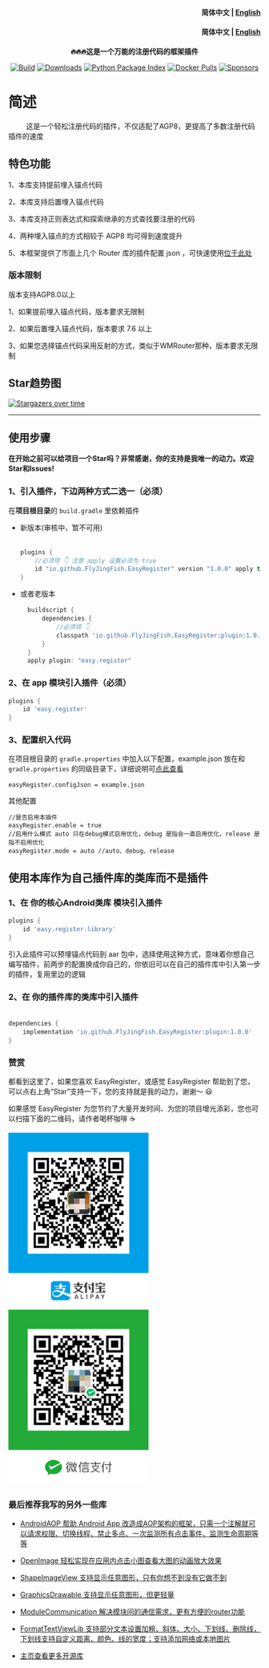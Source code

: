<h4 align="right">
  <strong>简体中文</strong> | <a href="https://github.com/FlyJingFish/EasyRegister/blob/master/README.md">English</a>
</h4>

<h4 align="right">
  <strong>简体中文</strong> | <a href="https://github.com/FlyJingFish/EasyRegister/blob/master/README_EN.md">English</a>
</h4>

<p align="center">
  <strong>
    🔥🔥🔥这是一个万能的注册代码的框架插件
  </strong>
</p>

<p align="center">
  <a href="https://central.sonatype.com/search?q=io.github.flyjingfish.EasyRegister"><img
    src="https://img.shields.io/maven-central/v/io.github.FlyJingFish.EasyRegister/plugin"
    alt="Build"
  /></a>
  <a href="https://github.com/FlyJingFish/EasyRegister/stargazers"><img
    src="https://img.shields.io/github/stars/FlyJingFish/EasyRegister.svg"
    alt="Downloads"
  /></a>
  <a href="https://github.com/FlyJingFish/EasyRegister/network/members"><img
    src="https://img.shields.io/github/forks/FlyJingFish/EasyRegister.svg"
    alt="Python Package Index"
  /></a>
  <a href="https://github.com/FlyJingFish/EasyRegister/issues"><img
    src="https://img.shields.io/github/issues/FlyJingFish/EasyRegister.svg"
    alt="Docker Pulls"
  /></a>
  <a href="https://github.com/FlyJingFish/EasyRegister/blob/master/LICENSE"><img
    src="https://img.shields.io/github/license/FlyJingFish/EasyRegister.svg"
    alt="Sponsors"
  /></a>
</p>



# 简述

&nbsp;&nbsp;&nbsp;&nbsp;&nbsp;&nbsp;&nbsp;&nbsp; 这是一个轻松注册代码的插件，不仅适配了AGP8，更提高了多数注册代码插件的速度

## 特色功能

1、本库支持提前埋入锚点代码

2、本库支持后置埋入锚点代码

3、本库支持正则表达式和探索继承的方式查找要注册的代码

4、两种埋入锚点的方式相较于 AGP8 均可得到速度提升

5、本框架提供了市面上几个 Router 库的插件配置 json ，可快速使用[位于此处](https://github.com/FlyJingFish/EasyRegister/tree/master/routerJson)

### 版本限制

版本支持AGP8.0以上

1、如果提前埋入锚点代码，版本要求无限制

2、如果后置埋入锚点代码，版本要求 7.6 以上

3、如果您选择锚点代码采用反射的方式，类似于WMRouter那种，版本要求无限制

## Star趋势图

[![Stargazers over time](https://starchart.cc/FlyJingFish/EasyRegister.svg?variant=adaptive)](https://starchart.cc/FlyJingFish/EasyRegister)

---

## 使用步骤

**在开始之前可以给项目一个Star吗？非常感谢，你的支持是我唯一的动力。欢迎Star和Issues!**


### 1、引入插件，下边两种方式二选一（必须）


在<strong>项目根目录</strong>的 <code>build.gradle</code> 里依赖插件

- 新版本(审核中，暂不可用)

  ```gradle
  
  plugins {
      //必须项 👇 注意 apply 设置必须为 true 
      id "io.github.FlyJingFish.EasyRegister" version "1.0.0" apply true
  }
  ```
  
- 或者老版本

  ```gradle
    buildscript {
        dependencies {
            //必须项 👇
            classpath 'io.github.FlyJingFish.EasyRegister:plugin:1.0.0'
        }
    }
    apply plugin: "easy.register"
    ```

### 2、在 app 模块引入插件（必须）

```gradle
plugins {
    id 'easy.register'
}

```

### 3、配置织入代码

在项目根目录的 `gradle.properties` 中加入以下配置，example.json 放在和 `gradle.properties` 的同级目录下，详细说明可[点此查看](https://github.com/FlyJingFish/EasyRegister/blob/master/example.json)

```properties
easyRegister.configJson = example.json
```

其他配置

```properties
//是否启用本插件
easyRegister.enable = true
//启用什么模式 auto 只在debug模式启用优化，debug 是指会一直启用优化，release 是指不启用优化
easyRegister.mode = auto //auto、debug、release
```



## 使用本库作为自己插件库的类库而不是插件 

### 1、在 你的核心Android类库 模块引入插件


```gradle
plugins {
    id 'easy.register.library'
}

```

引入此插件可以预埋锚点代码到 aar 包中，选择使用这种方式，意味着你想自己编写插件，前两步的配置换成你自己的，你依旧可以在自己的插件库中引入第一步的插件，复用里边的逻辑

### 2、在 你的插件库的类库中引入插件


```gradle

dependencies {
    implementation 'io.github.FlyJingFish.EasyRegister:plugin:1.0.0'
}
```

### 赞赏

都看到这里了，如果您喜欢 EasyRegister，或感觉 EasyRegister 帮助到了您，可以点右上角“Star”支持一下，您的支持就是我的动力，谢谢～ 😃

如果感觉 EasyRegister 为您节约了大量开发时间、为您的项目增光添彩，您也可以扫描下面的二维码，请作者喝杯咖啡 ☕


<div>
<img src="https://github.com/FlyJingFish/EasyRegister/blob/master/screenshot/IMG_4075.PNG" width="280" height="350">
<img src="https://github.com/FlyJingFish/EasyRegister/blob/master/screenshot/IMG_4076.JPG" width="280" height="350">
</div>


### 最后推荐我写的另外一些库

- [AndroidAOP 帮助 Android App 改造成AOP架构的框架，只需一个注解就可以请求权限、切换线程、禁止多点、一次监测所有点击事件、监测生命周期等等](https://github.com/FlyJingFish/AndroidAOP)

- [OpenImage 轻松实现在应用内点击小图查看大图的动画放大效果](https://github.com/FlyJingFish/OpenImage)

- [ShapeImageView 支持显示任意图形，只有你想不到没有它做不到](https://github.com/FlyJingFish/ShapeImageView)

- [GraphicsDrawable 支持显示任意图形，但更轻量](https://github.com/FlyJingFish/GraphicsDrawable)

- [ModuleCommunication 解决模块间的通信需求，更有方便的router功能](https://github.com/FlyJingFish/ModuleCommunication)

- [FormatTextViewLib 支持部分文本设置加粗、斜体、大小、下划线、删除线，下划线支持自定义距离、颜色、线的宽度；支持添加网络或本地图片](https://github.com/FlyJingFish/FormatTextViewLib)

- [主页查看更多开源库](https://github.com/FlyJingFish)

